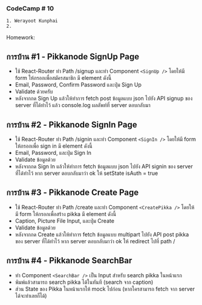 ### CodeCamp # 10
    1. Werayoot Kunphai
    2. 
        
Homework:

## การบ้าน #1 - Pikkanode SignUp Page
- ใช้ React-Router ทำ Path /signup และทำ Component `<SignUp />` โดยให้มี form ให้กรอกเพื่อสมัครสมาชิก มี element ดังนี้
- Email, Password, Confirm Password และปุ่ม Sign Up
- Validate ด้วยครับ
- หลังจากกด Sign Up แล้วให้ทำการ fetch post ข้อมูลแบบ json ไปยัง API signup ของ server ที่ได้ทำไว้ แล้ว console.log ผลลัพท์ที่ server ตอบกลับมา

## การบ้าน #2 - Pikkanode SignIn Page
- ใช้ React-Router ทำ Path /signin และทำ Component `<SignIn />` โดยให้มี form ให้กรอกเพื่อ sign in มี element ดังนี้
- Email, Password, และปุ่ม Sign In
- Validate ข้อมูลด้วย
- หลังจากกด Sign In แล้วให้ทำการ fetch ข้อมูลแบบ json ไปยัง API signin ของ server ที่ได้ทำไว้ หาก server ตอบกลับมาว่า ok ให้ setState isAuth = true

## การบ้าน #3 - Pikkanode Create Page
- ใช้ React-Router ทำ Path /create และทำ Component `<CreatePikka />` โดยให้มี form ให้กรอกเพื่อสร้าง pikka มี element ดังนี้
- Caption, Picture File Input, และปุ่ม Create
- Validate ข้อมูลด้วย
- หลังจากกด Create แล้วให้ทำการ fetch ข้อมูลแบบ multipart ไปยัง API post pikka ของ server ที่ได้ทำไว้ หาก server ตอบกลับมาว่า ok ให้ redirect ไปที่ path /

## การบ้าน #4 - Pikkanode SearchBar
- ทำ Component `<SearchBar />` เป็น Input สำหรับ search pikka ในหน้าแรก
- พิมพ์แล้วสามารถ search pikka ได้ในทันที (search จาก caption)
- ส่วน State ของ Pikka ในหน้าแรกให้ mock ไปก่อน (หากใครสามารถ fetch จาก server ได้จะทำเลยก็ได้)


